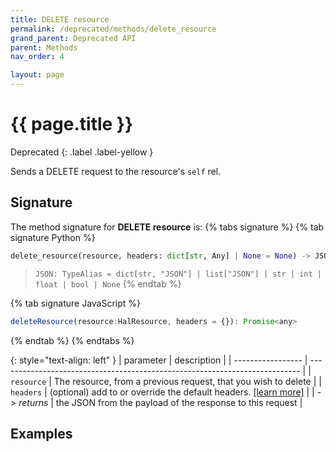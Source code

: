 ```yaml
---
title: DELETE resource
permalink: /deprecated/methods/delete_resource
grand_parent: Deprecated API
parent: Methods
nav_order: 4

layout: page
---
```


# {{ page.title }}
Deprecated
{: .label .label-yellow }

Sends a DELETE request to the resource's `self` rel.

## Signature
The method signature for **DELETE resource** is:
{% tabs signature %}
{% tab signature Python %}
```python
delete_resource(resource, headers: dict[str, Any] | None = None) -> JSON
```
> `JSON: TypeAlias = dict[str, "JSON"] | list["JSON"] | str | int | float | bool | None`
{% endtab %}

{% tab signature JavaScript %}
```javascript
deleteResource(resource:HalResource, headers = {}): Promise<any>
```
{% endtab %}
{% endtabs %}

{: style="text-align: left" } 
| parameter         | description                                                                 |
| ----------------- | --------------------------------------------------------------------------- |
| `resource`        | The resource, from a previous request, that you wish to delete              |
| `headers`         | (optional) add to or override the default headers. [[learn more]](/headers) |
| -> *returns*      | the JSON from the payload of the response to this request                   |


## Examples
